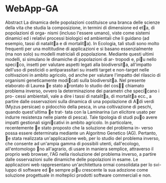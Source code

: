 # WebApp-GA
Abstract
La dinamica delle popolazioni costituisce una branca delle scienze della vita che
studia la composizione, in termini di dimensione ed eta, di popolazioni di orga-
nismi (incluso l'essere umano), viste come sistemi dinamici ed i relativi processi
biologici ed ambientali che li guidano (ad esempio, tassi di natalita e di mortalita).
In Ecologia, tali studi sono molto frequenti per una moltitudine di applicazioni
e si basano essenzialmente (ma non solo) su modelli matriciali di popolazione.
Mediante questi ultimi modelli, si simulano le dinamiche di popolazioni di ar-
tropodi e, piu nello specico, insetti per valutare aspetti legati alla biodiversita,
all'impatto dell'uso di pesticidi o antiparassitari su insetti target e non-target
nelle coltivazioni in ambito agricolo, od anche per valutare l'impatto del rilascio
di organismi geneticamente modicati sulla biodiversita.
Nel presente elaborato di Laurea e stato arontato lo studio del cos chiamato
problema inverso, ovvero la determinazione dei parametri che specicano i pro-
cessi ambientali, vale a dire i tassi di natalita, di mortalita ecc., a partire dalle
osservazioni sulla dinamica di una popolazione di Adi verdi (Myzus persicae) o
pidocchio della pesca, in una coltivazione di peschi, quando quest'ultima e trat-
tata con la Laminarina (un elicitore usato per indurre resistenza nelle piante di
pesca). Tale tipologia di studi puo avere impatti gestionali signicativi in ambito
agricolo.
In particolare, recentemente e stato proposto che la soluzione del problema in-
verso possa essere determinata mediante un Algoritmo Genetico (AG). Pertanto,
e stata realizzata un'applicazione web, per lo studio del problema inverso, che
consente ad un'ampia gamma di possibili utenti, dall'ecologo, all'entomologo no
all'agrario, di usare in maniera semplice, attraverso il proprio web browser, l'AG
nella risoluzione del problema inverso, a partire dalle osservazioni sulle dinamiche
delle popolazioni in esame.
Le applicazioni web rappresentano un'architettura ormai consolidata per lo svi-
luppo di software ed e sempre piu crescente la sua adozione come soluzione
progettuale in molteplici prodotti software commerciali e non.
